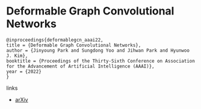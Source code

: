 # Deformable Graph Convolutional Networks

```
@inproceedings{deformablegcn_aaai22,
title = {Deformable Graph Convolutional Networks},
author = {Jinyoung Park and Sungdong Yoo and Jihwan Park and Hyunwoo J. Kim},
booktitle = {Proceedings of the Thirty-Sixth Conference on Association for the Advancement of Artificial Intelligence (AAAI)},
year = {2022}
}
```

links
- [arXiv](https://arxiv.org/abs/2112.14438)

